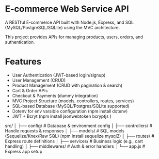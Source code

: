 # E-commerce Web Service API

A RESTful E-commerce API built with Node.js, Express, and SQL (MySQL/PostgreSQL/SQLite) using the MVC architecture.

This project provides APIs for managing products, users, orders, and authentication.

# Features

- User Authentication (JWT-based login/signup)
- User Management (CRUD)
- Product Management (CRUD with pagination & search)
- Cart & Order APIs
- Checkout & Payments (dummy integration)
- MVC Project Structure (models, controllers, routes, services)
- SQL-based Database (MySQL/Postgres/SQLite supported)
- Dotenv for env varaible configuration (npm install dotenv)
- JWT + Bcryt (npm install jsonwebtoken bcryptjs )


src/
│   ├── config/          # Database & environment config
│   ├── controllers/     # Handle requests & responses
│   ├── models/          # SQL models (Sequelize/Knex/Raw SQL) (npm install sequelize mysql2)
│   ├── routes/          # Express route definitions
│   ├── services/        # Business logic (e.g., cart handling)
│   ├── middlewares/     # Auth & error handlers
│   └── app.js           # Express app setup

